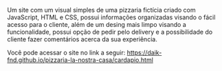 Um site com um visual simples de uma pizzaria fictícia criado com JavaScript, HTML e CSS, possui informações organizadas visando o fácil acesso para o cliente, além de um desing mais limpo visando a funcionalidade, possui opção de pedir pelo delivery e a possibilidade do cliente fazer comentários acerca da sua experiência.

Você pode acessar o site no link a seguir:
https://daik-fnd.github.io/pizzaria-la-nostra-casa/cardapio.html
